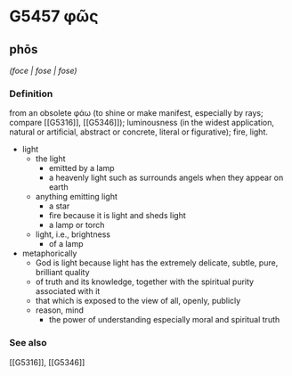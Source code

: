 # G5457 φῶς

## phōs

_(foce | fose | fose)_

### Definition

from an obsolete φάω (to shine or make manifest, especially by rays; compare [[G5316]], [[G5346]]); luminousness (in the widest application, natural or artificial, abstract or concrete, literal or figurative); fire, light.

- light
  - the light
    - emitted by a lamp
    - a heavenly light such as surrounds angels when they appear on earth
  - anything emitting light
    - a star
    - fire because it is light and sheds light
    - a lamp or torch
  - light, i.e., brightness
    - of a lamp
- metaphorically
  - God is light because light has the extremely delicate, subtle, pure, brilliant quality
  - of truth and its knowledge, together with the spiritual purity associated with it
  - that which is exposed to the view of all, openly, publicly
  - reason, mind
    - the power of understanding especially moral and spiritual truth

### See also

[[G5316]], [[G5346]]


